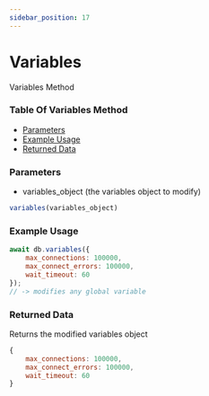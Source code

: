 ```yaml
---
sidebar_position: 17
---
```


# Variables

Variables Method

### Table Of Variables Method

- [Parameters](#parameters)
- [Example Usage](#example-usage)
- [Returned Data](#returned-data)

### Parameters
- variables_object (the variables object to modify)
```js
variables(variables_object)
```

### Example Usage
```js
await db.variables({ 
	max_connections: 100000,
	max_connect_errors: 100000,
	wait_timeout: 60
});
// -> modifies any global variable
```

### Returned Data
Returns the modified variables object
```js
{ 
	max_connections: 100000,
	max_connect_errors: 100000,
	wait_timeout: 60
}
```